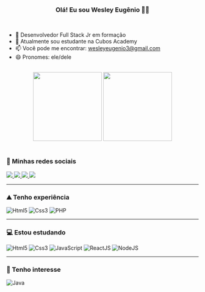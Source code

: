 <h3 align="center"> Olá! Eu sou Wesley Eugênio ✌🏿 </h3>

<br>

- 🔭 Desenvolvedor Full Stack Jr em formação
- 🌱 Atualmente sou estudante na Cubos Academy
- 📫 Você pode me encontrar: <wesleyeugenio3@gmail.com>
- 😄 Pronomes: ele/dele

<br>

<div align="center">
    <img height="180em" src="https://github-readme-stats.vercel.app/api?username=eugenio-cyber&show_icons=true&theme=dark">
    <img height="180em" src="https://github-readme-stats.vercel.app/api/top-langs/?username=eugenio-cyber&theme=dark&layout=compact">
</div>

<br>

### 📱 Minhas redes sociais

<div>    
    <a href="https://www.linkedin.com/in/wesley-costa-2021/" target="_blank">
        <img src="https://img.shields.io/badge/LinkedIn-0077B5?style=for-the-badge&logo=linkedin&logoColor=white">
    </a>    
    <a href="https://www.youtube.com/channel/UCM_B05YSytgVGxFPz5mkG2A/videos" target="_blank">
        <img src="https://img.shields.io/badge/YouTube-FF0000?style=for-the-badge&logo=youtube&logoColor=white">
    </a>
    <a href="https://www.instagram.com/wesley.eugenio_18" target="_blank">
        <img src="https://img.shields.io/badge/Instagram-E4405F?style=for-the-badge&logo=instagram&logoColor=white">
    </a>
    <a href="https://twitter.com/wesley_eugenio1" target="_blank">
        <img src="https://img.shields.io/badge/Twitter-1DA1F2?style=for-the-badge&logo=twitter&logoColor=white">
    </a>
</div>

---

### ⛰️ Tenho experiência

<div>
    <img alt="Html5" src="https://img.shields.io/badge/HTML5-E34F26?style=for-the-badge&logo=html5&logoColor=white" />
    <img alt="Css3" src="https://img.shields.io/badge/CSS3-1572B6?style=for-the-badge&logo=css3&logoColor=white" />
    <img alt="PHP" src="https://img.shields.io/badge/PHP-777BB4?style=for-the-badge&logo=php&logoColor=white" />
</div>

---

### 💻 Estou estudando

<div>
    <img alt="Html5" src="https://img.shields.io/badge/HTML5-E34F26?style=for-the-badge&logo=html5&logoColor=white" />
    <img alt="Css3" src="https://img.shields.io/badge/CSS3-1572B6?style=for-the-badge&logo=css3&logoColor=white" />
    <img alt="JavaScript" src="https://img.shields.io/badge/JavaScript-323330?style=for-the-badge&logo=javascript&logoColor=F7DF1E" />
    <img alt="ReactJS" src="https://img.shields.io/badge/React-20232A?style=for-the-badge&logo=react&logoColor=61DAFB" />
    <img alt="NodeJS" src="https://img.shields.io/badge/Node.js-43853D?style=for-the-badge&logo=node.js&logoColor=white" />
</div>

---

### 🚀 Tenho interesse

<div>
    <img alt="Java" src="https://img.shields.io/badge/Java-ED8B00?style=for-the-badge&logo=java&logoColor=white" />
</div>
